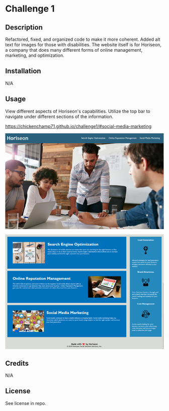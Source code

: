 # Challenge 1

## Description

Refactored, fixed, and organized code to make it more coherent. Added alt text for images for those with disabilities. The website itself is for Horiseon, a company that does many different forms of online management, marketing, and optimization.

## Installation

N/A

## Usage

View different aspects of Horiseon's capabilities. Utilize the top bar to navigate under different sections of the information.

https://chickenchamp71.github.io/challenge1/#social-media-marketing

![alt text](./assets/images/horiseon-screenshot-1.png)

![alt text](./assets/images/horiseon-screenshot-2.png)

## Credits

N/A

## License

See license in repo.
